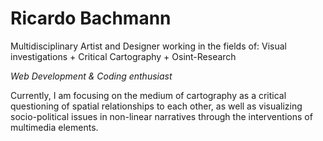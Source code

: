 # Ricardo Bachmann
Multidisciplinary Artist and Designer working in the fields of: Visual investigations + Critical Cartography + Osint-Research


*Web Development & Coding enthusiast* 

Currently, I am focusing on the medium of cartography as a critical questioning of spatial relationships to each other, as well as visualizing socio-political issues in non-linear narratives through the interventions of multimedia elements.


